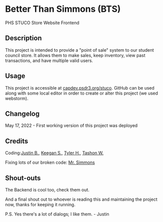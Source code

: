 # Better Than Simmons (BTS)
PHS STUCO Store Website Frontend

## Description
This project is intended to provide a "point of sale" system to our student council store.
It allows them to make sales, keep inventory, view past transactions, and have multiple valid users.

## Usage
This project is accessible at [capdev.psdr3.org/stuco](capdev.psdr3.org/stuco).
GitHub can be used along with some local editor in order to create or alter this project (we used webstorm).

## Changelog
May 17, 2022 - First working version of this project was deployed

## Credits
Coding:[Justin B.](https://github.com/bowersj00), [Keegan S.](https://github.com/lochnech), [Tyler H.](https://github.com/notd0nK), [Tashon W.](https://github.com/JohnWicj)

Fixing lots of our broken code: [Mr. Simmons](https://github.com/jtsimmons108)

## Shout-outs

The Backend is cool too, check them out.

And a final shout out to whoever is reading this and maintaining the project now, thanks for keeping it running.

P.S. Yes there's a lot of dialogs; I like them. - Justin
